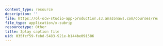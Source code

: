 ```yaml
---
content_type: resource
description: ''
file: https://ol-ocw-studio-app-production.s3.amazonaws.com/courses/res-ll-005-mathematics-of-big-data-and-machine-learning-january-iap-2020/035fcf59febd5483921eb144be091586_pHOPafutFSo.vtt
file_type: application/x-subrip
resourcetype: Other
title: 3play caption file
uid: 035fcf59-febd-5483-921e-b144be091586
---
```

